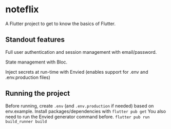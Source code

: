 # noteflix

A Flutter project to get to know the basics of Flutter.

## Standout features

Full user authentication and session management with email/password.

State management with Bloc.

Inject secrets at run-time with Envied (enables support for .env and .env.production files)

## Running the project

Before running, create `.env` (and `.env.production` if needed) based on env.example.
Install packages/dependencies with `flutter pub get`
You also need to run the Envied generator command before. `flutter pub run build_runner build`

